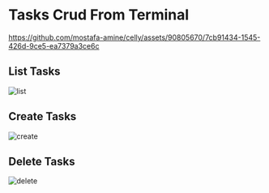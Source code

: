 # Tasks Crud From Terminal


https://github.com/mostafa-amine/celly/assets/90805670/7cb91434-1545-426d-9ce5-ea7379a3ce6c

## List Tasks
![list](https://github.com/mostafa-amine/celly/assets/90805670/2bbbdf8b-0092-47e3-8943-c915dbe2acb1)

## Create Tasks
![create](https://github.com/mostafa-amine/celly/assets/90805670/b8f99887-097b-4be7-b499-f8edd0a0f5f9)

## Delete Tasks
![delete](https://github.com/mostafa-amine/celly/assets/90805670/2115a5a8-4ff3-4fc4-b945-12104666eb2c)
